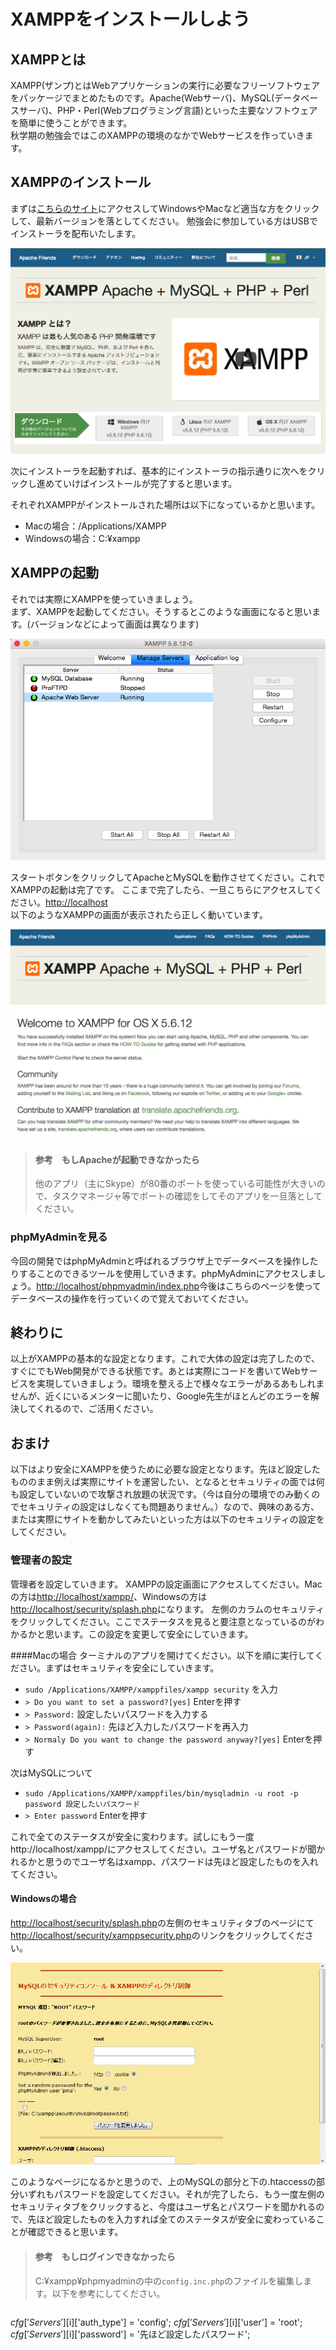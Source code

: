 # XAMPPをインストールしよう

## XAMPPとは

XAMPP(ザンプ)とはWebアプリケーションの実行に必要なフリーソフトウェアをパッケージでまとめたものです。Apache(Webサーバ)、MySQL(データベースサーバ)、PHP・Perl(Webプログラミング言語)といった主要なソフトウェアを簡単に使うことができます。  
秋学期の勉強会ではこのXAMPPの環境のなかでWebサービスを作っていきます。


## XAMPPのインストール

まずは<a href="https://www.apachefriends.org/jp/index.html" target="_blank">こちらのサイト</a>にアクセスしてWindowsやMacなど適当な方をクリックして、最新バージョンを落としてください。
勉強会に参加している方はUSBでインストーラを配布いたします。

![xampp1](./images/xampp1.png)  
  
次にインストーラを起動すれば、基本的にインストーラの指示通りに次へをクリックし進めていけばインストールが完了すると思います。

それぞれXAMPPがインストールされた場所は以下になっているかと思います。

* Macの場合：/Applications/XAMPP
* Windowsの場合：C:¥xampp

## XAMPPの起動

それでは実際にXAMPPを使っていきましょう。  
まず、XAMPPを起動してください。そうするとこのような画面になると思います。(バージョンなどによって画面は異なります)

![xampp2](./images/xampp2.png)  

スタートボタンをクリックしてApacheとMySQLを動作させてください。これでXAMPPの起動は完了です。
ここまで完了したら、一旦こちらにアクセスしてください。[http://localhost](http://localhost)  
以下のようなXAMPPの画面が表示されたら正しく動いています。

![xampp3](./images/xampp3.png)

> #### 参考　もしApacheが起動できなかったら
> 他のアプリ（主にSkype）が80番のポートを使っている可能性が大きいので、タスクマネージャ等でポートの確認をしてそのアプリを一旦落としてください。

### phpMyAdminを見る

今回の開発ではphpMyAdminと呼ばれるブラウザ上でデータベースを操作したりすることのできるツールを使用していきます。phpMyAdminにアクセスしましょう。[http://localhost/phpmyadmin/index.php](http://localhost/phpmyadmin/index.php)今後はこちらのページを使ってデータベースの操作を行っていくので覚えておいてください。

## 終わりに
以上がXAMPPの基本的な設定となります。これで大体の設定は完了したので、すぐにでもWeb開発ができる状態です。あとは実際にコードを書いてWebサービスを実現していきましょう。環境を整える上で様々なエラーがあるあもしれませんが、近くにいるメンターに聞いたり、Google先生がほとんどのエラーを解決してくれるので、ご活用ください。

## おまけ
以下はより安全にXAMPPを使うために必要な設定となります。先ほど設定したもののまま例えば実際にサイトを運営したい、となるとセキュリティの面では何も設定していないので攻撃され放題の状況です。（今は自分の環境でのみ動くのでセキュリティの設定はしなくても問題ありません。）なので、興味のある方、または実際にサイトを動かしてみたいといった方は以下のセキュリティの設定をしてください。

### 管理者の設定

管理者を設定していきます。
XAMPPの設定画面にアクセスしてください。Macの方は[http://localhost/xampp/](http://localhost/xampp/)、Windowsの方は[http://localhost/security/splash.php](http://localhost/security/splash.php)になります。
左側のカラムのセキュリティをクリックしてください。ここでステータスを見ると要注意となっているのがわかるかと思います。この設定を変更して安全にしていきます。

####Macの場合
ターミナルのアプリを開けてください。以下を順に実行してください。まずはセキュリティを安全にしていきます。

* `sudo /Applications/XAMPP/xamppfiles/xampp security` を入力
* `> Do you want to set a password?[yes]` Enterを押す
* `> Password:` 設定したいパスワードを入力する
* `> Password(again):` 先ほど入力したパスワードを再入力
* `> Normaly Do you want to change the password anyway?[yes]` Enterを押す

次はMySQLについて

* `sudo /Applications/XAMPP/xamppfiles/bin/mysqladmin -u root -p password 設定したいパスワード`
* `> Enter password` Enterを押す

これで全てのステータスが安全に変わります。試しにもう一度http://localhost/xampp/にアクセスしてください。ユーザ名とパスワードが聞かれるかと思うのでユーザ名はxampp、パスワードは先ほど設定したものを入れてください。

#### Windowsの場合

[http://localhost/security/splash.php](http://localhost/security/splash.php)の左側のセキュリティタブのページにて[http://localhost/security/xamppsecurity.php](http://localhost/security/xamppsecurity.php)のリンクをクリックしてください。

![xampp4](./images/xampp4.png)  

このようなページになるかと思うので、上のMySQLの部分と下の.htaccessの部分いずれもパスワードを設定してください。それが完了したら、もう一度左側のセキュリティタブをクリックすると、今度はユーザ名とパスワードを聞かれるので、先ほど設定したものを入力すれば全てのステータスが安全に変わっていることが確認できると思います。

> #### 参考　もしログインできなかったら
> C:¥xampp¥phpmyadminの中の`config.inc.php`のファイルを編集します。以下を参考にしてください。

>```php
$cfg['Servers'][$i]['auth_type'] = 'config';
$cfg['Servers'][$i]['user'] = 'root';
$cfg['Servers'][$i]['password'] = '先ほど設定したパスワード';
```


